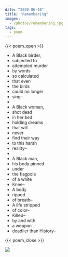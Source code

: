 ```yaml
---
date: "2020-06-10"
title: "Remembering"
images:
  - /photos/remembering.jpg
tags:
  - poem
---
```

  
{{< poem_open >}}

* A Black birder,
* subjected to 
* attempted murder
* by words 
* so calculated
* that even 
* the birds
* could no longer
* sing–
* <br>
* A Black woman,
* shot dead
* in her bed
* holding dreams
* that will 
* never 
* find their way 
* to this harsh 
* reality–
* <br>
* A Black man,
* his body pinned
* under 
* the flagpole
* of a white
* Knee–
* A body 
* ripped
* of breath–
* A life stripped
* of color–
* Killed–
* by and with
* a weapon
* deadlier than History–

{{< poem_close >}}

![](/photos/remembering.jpg)
